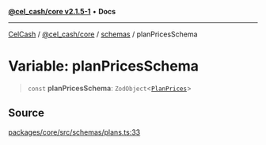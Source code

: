 [**@cel_cash/core v2.1.5-1**](../../README.md) • **Docs**

***

[CelCash](../../../../README.md) / [@cel\_cash/core](../../README.md) / [schemas](../README.md) / planPricesSchema

# Variable: planPricesSchema

> `const` **planPricesSchema**: `ZodObject`\<[`PlanPrices`](../type-aliases/PlanPrices.md)\>

## Source

[packages/core/src/schemas/plans.ts:33](https://github.com/Pyxlab/celcash/blob/9dbc7013720b05f34ded33140fbf1d827b403eea/packages/core/src/schemas/plans.ts#L33)
